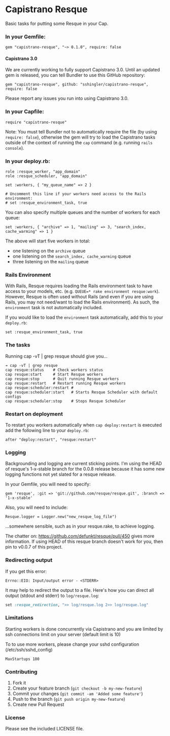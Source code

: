 # Capistrano Resque

Basic tasks for putting some Resque in your Cap.

### In your Gemfile:

```
gem "capistrano-resque", "~> 0.1.0", require: false
```

#### Capistrano 3.0

We are currently working to fully support Capistrano 3.0. Until an updated gem is released,
you can tell Bundler to use this GitHub repository:

```
gem "capistrano-resque", github: "sshingler/capistrano-resque", require: false
```

Please report any issues you run into using Capistrano 3.0.

### In your Capfile:

```
require "capistrano-resque"
```

Note: You must tell Bundler not to automatically require the file (by using `require: false`),
otherwise the gem will try to load the Capistrano tasks outside of the context of running
the `cap` command (e.g. running `rails console`).

### In your deploy.rb:

```
role :resque_worker, "app_domain"
role :resque_scheduler, "app_domain"

set :workers, { "my_queue_name" => 2 }

# Uncomment this line if your workers need access to the Rails environment:
# set :resque_environment_task, true
```

You can also specify multiple queues and the number of workers
for each queue:

```
set :workers, { "archive" => 1, "mailing" => 3, "search_index, cache_warming" => 1 }
```

The above will start five workers in total:

 * one listening on the `archive` queue
 * one listening on the `search_index, cache_warming` queue
 * three listening on the `mailing` queue

### Rails Environment

With Rails, Resque requires loading the Rails environment task to have access to your models, etc. (e.g. `QUEUE=* rake environment resque:work`). However, Resque is often used without Rails (and even if you are using Rails, you may not need/want to load the Rails environment). As such, the `environment` task is not automatically included.

If you would like to load the `environment` task automatically, add this to your `deploy.rb`:

```
set :resque_environment_task, true
``` 

### The tasks

Running cap -vT | grep resque should give you...

```
➔ cap -vT | grep resque
cap resque:status    # Check workers status
cap resque:start     # Start Resque workers
cap resque:stop      # Quit running Resque workers
cap resque:restart   # Restart running Resque workers
cap resque:scheduler:restart #
cap resque:scheduler:start   # Starts Resque Scheduler with default configs
cap resque:scheduler:stop    # Stops Resque Scheduler
```

### Restart on deployment

To restart you workers automatically when `cap deploy:restart` is executed
add the following line to your `deploy.rb`:

```
after "deploy:restart", "resque:restart"
```

### Logging

Backgrounding and logging are current sticking points. I'm using the HEAD of resque's 1-x-stable branch for the 0.0.8 release because it has some new logging functions not yet slated for a resque release.

In your Gemfile, you will need to specify:

```
gem 'resque', :git => 'git://github.com/resque/resque.git', :branch => '1-x-stable'
```

Also, you will need to include:

```
Resque.logger = Logger.new("new_resque_log_file")
```

...somewhere sensible, such as in your resque.rake, to achieve logging.

The chatter on: https://github.com/defunkt/resque/pull/450 gives more information. If using HEAD of this resque branch doesn't work for you, then pin to v0.0.7 of this project.

### Redirecting output

If you get this error:
```
Errno::EIO: Input/output error - <STDERR>
```

It may help to redirect the output to a file.  Here's how you can direct all output (stdout and
stderr) to `log/resque.log`:

```ruby
set :resque_redirection, ">> log/resque.log 2>> log/resque.log"
```

### Limitations

Starting workers is done concurrently via Capistrano and you are limited by ssh connections limit on your server (default limit is 10)

To to use more workers, please change your sshd configuration (/etc/ssh/sshd_config)

    MaxStartups 100


### Contributing

1. Fork it
2. Create your feature branch (`git checkout -b my-new-feature`)
3. Commit your changes (`git commit -am 'Added some feature'`)
4. Push to the branch (`git push origin my-new-feature`)
5. Create new Pull Request

### License

Please see the included LICENSE file.
